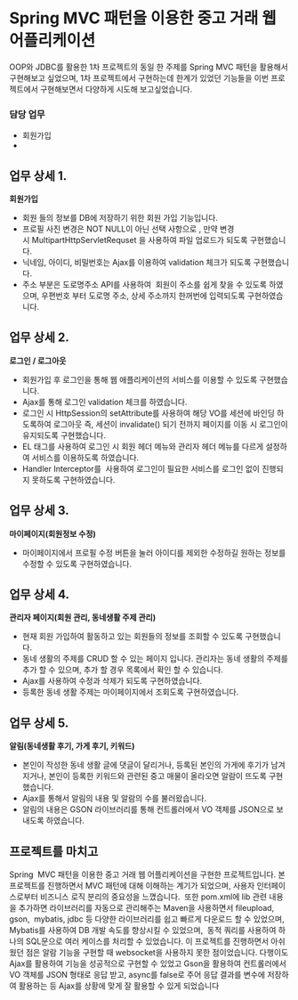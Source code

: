 # Spring MVC 패턴을 이용한 중고 거래 웹 어플리케이션

OOP와 JDBC를 활용한 1차 프로젝트의 동일 한 주제를 Spring MVC 패턴을 활용해서 구현해보고 싶었으며,  1차 프로젝트에서 구현하는데 한계가 있었던 기능들을 이번 프로젝트에서 구현해보면서 다양하게 시도해 보고싶었습니다.

### 담당 업무
- 회원가입
-  

## 업무 상세 1.
__회원가입__
- 회원 들의 정보를 DB에 저장하기 위한 회원 가입 기능입니다. 
- 프로필 사진 변경은 NOT NULL이 아닌 선택 사항으로 , 만약 변경 시 MultipartHttpServletRequset 을 사용하여 파일 업로드가 되도록 구현했습니다.
- 닉네임, 아이디, 비밀번호는 Ajax를 이용하여 validation 체크가 되도록 구현했습니다.
- 주소 부분은 도로명주소 API를 사용하여  회원이 주소를 쉽게 찾을 수 있도록 하였으며, 우편번호 부터 도로명 주소, 상세 주소까지 한꺼번에 입력되도록 구현하였습니다.

## 업무 상세 2.
__로그인 / 로그아웃__
- 회원가입 후 로그인을 통해 웹 애플리케이션의 서비스를 이용할 수 있도록 구현했습니다.
- Ajax를 통해 로그인 validation 체크를 하였습니다.
- 로그인 시 HttpSession의 setAttribute를 사용하여 해당 VO를 세션에 바인딩 하도록하여 로그아웃 즉, 세션이 invalidate() 되기 전까지 페이지를 이동 시 로그인이 유지되도록 구현했습니다.
- EL 태그를 사용하여 로그인 시 회원 헤더 메뉴와 관리자 헤더 메뉴를 다르게 설정하여 서비스를 이용하도록 하였습니다.
- Handler Interceptor를  사용하여 로그인이 필요한 서비스를 로그인 없이 진행되지 못하도록 구현하였습니다.

## 업무 상세 3.
__마이페이지(회원정보 수정)__
- 마이페이지에서 프로필 수정 버튼을 눌러 아이디를 제외한 수정하길 원하는 정보를 수정할 수 있도록 구현하였습니다.

## 업무 상세 4.
__관리자 페이지(회원 관리, 동네생활 주제 관리)__
- 현재 회원 가입하여 활동하고 있는 회원들의 정보를 조회할 수 있도록 구현했습니다.
- 동네 생활의 주제를 CRUD 할 수 있는 페이지 입니다. 관리자는 동네 생활의 주제를 추가 할 수 있으며, 추가 할 경우 목록에서 확인 할 수 있습니다.
- Ajax를 사용하여 수정과 삭제가 되도록 구현하였습니다. 
- 등록한 동네 생활 주제는 마이페이지에서 조회도록 구현하였습니다.

## 업무 상세 5.
__알림(동네생활 후기, 가게 후기, 키워드)__
- 본인이 작성한 동네 생활 글에 댓글이 달리거나, 등록된 본인의 가게에 후기가 남겨지거나, 본인이 등록한 키워드와 관련된 중고 매물이 올라오면 알람이 뜨도록 구현했습니다.
- Ajax를 통해서 알림의 내용 및 알람의 수를 불러왔습니다.
- 알림의 내용은 GSON 라이브러리를 통해 컨트롤러에서 VO 객체를 JSON으로 보내도록 하였습니다.

## 프로젝트를 마치고
Spring  MVC 패턴을 이용한 중고 거래 웹 어플리케이션을 구현한 프로젝트입니다.
본 프로젝트를 진행하면서 MVC 패턴에 대해 이해하는 계기가 되었으며, 사용자 인터페이스로부터 비즈니스 로직 분리의 중요성을 느꼈습니다.  또한 pom.xml에 lib 관련 내용을 추가하면 라이브러리를 자동으로 관리해주는 Maven을 사용하면서 fileupload,
gson,  mybatis, jdbc 등 다양한 라이브러리를 쉽고 빠르게 다운로드 할 수 있었으며, Mybatis를 사용하여 DB 개발 속도를 향상시킬 수 있었으며,  동적 쿼리를 사용하여 하나의 SQL문으로 여러 케이스를 처리할 수 있었습니다.
이 프로젝트를 진행하면서 아쉬웠던 점은 알람 기능을 구현할 때 websocket을 사용하지 못한 점이었습니다. 다행이도 Ajax를 활용하여 기능을 성공적으로 구현할 수 있었고 Gson을 활용하여 컨트롤러에서 VO 객체를 JSON 형태로 응답 받고, async를 false로 주어 응답 결과를 변수에 저장하여 활용하는 등 Ajax를 상황에 맞게 잘 활용할 수 있게 되었습니다



 







